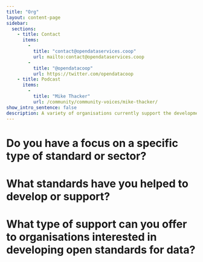 ```yaml
---
title: "Org" 
layout: content-page
sidebar:
  sections:
    - title: Contact
      items:
        -          
          title: "contact@opendataservices.coop"
          url: mailto:contact@opendataservices.coop
        -          
          title: "@opendatacoop"
          url: https://twitter.com/opendatacoop
    - title: Podcast
      items:
        -
          title: "Mike Thacker"
          url: /community/community-voices/mike-thacker/                 
show_intro_sentence: false
description: A variety of organisations currently support the development and adoption of open standards for data. This section profiles some of those organisations and how they can support you.
---
```



# Do you have a focus on a specific type of standard or sector?

# What standards have you helped to develop or support?


# What type of support can you offer to organisations interested in developing open standards for data?


